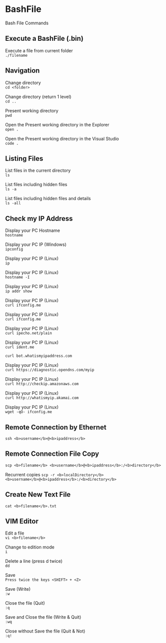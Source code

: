 # BashFile
Bash File Commands

## Execute a BashFile (.bin)
Execute a file from current folder  
`./filename`  

## Navigation
Change directory  
`cd <folder>`  
  
Change directory (return 1 level)  
`cd ..`  
  
Present working directory  
`pwd`  

Open the Present working directory in the Explorer  
`open .`  

Open the Present working directory in the Visual Studio  
`code .`  


## Listing Files
List files in the current directory  
`ls`  

List files including hidden files  
`ls -a`  

List files including hidden files and details  
`ls -all`  


## Check my IP Address
Display your PC Hostname  
`hostname`  

Display your PC IP (Windows)  
`ipconfig`  

Display your PC IP (Linux)  
`ip`  

Display your PC IP (Linux)  
`hostname -I`  

Display your PC IP (Linux)  
`ip addr show`  

Display your PC IP (Linux)  
`curl ifconfig.me`  

Display your PC IP (Linux)  
`curl ifconfig.me`  

Display your PC IP (Linux)  
`curl ipecho.net/plain`  

Display your PC IP (Linux)  
`curl ident.me`  

`curl bot.whatismyipaddress.com`  

Display your PC IP (Linux)  
`curl https://diagnostic.opendns.com/myip`  

Display your PC IP (Linux)  
`curl http://checkip.amazonaws.com`  

Display your PC IP (Linux)  
`curl http://whatismyip.akamai.com`  

Display your PC IP (Linux)  
`wget -qO- ifconfig.me`  



## Remote Connection by Ethernet  
`ssh <b>username</b>@<b>ipaddress</b>`  


## Remote Connection File Copy  
`scp <b>filename</b> <b>username</b>@<b>ipaddress</b>:/<b>directory</b>`  

Recurrent copies
`scp -r <b>localDirectory</b> <b>username</b>@<b>ipaddress</b>:/<b>directory</b>`



## Create New Text File  
`cat <b>filename</b>.txt`  




## VIM Editor
Edit a file  
`vi <b>filename</b>`  

Change to edition mode  
`i`  

Delete a line  (press d twice)  
`dd`  

Save  
`Press twice the keys <SHIFT> + <Z>`  

Save (Write)  
`:w`  

Close the file (Quit)  
`:q`  

Save and Close the file (Write & Quit)  
`:wq`  

Close without Save the file (Quit & Not)  
`:q!`  
